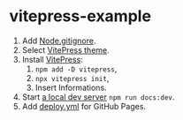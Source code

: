 # vitepress-example

1. Add [Node.gitignore](https://github.com/github/gitignore/blob/main/Node.gitignore).
2. Select [VitePress theme](https://www.builtatlightspeed.com/category/vitepress).
3. Install [VitePress](https://vitepress.dev/guide/getting-started):
    1. `npm add -D vitepress`,
    2. `npx vitepress init`,
    3. Insert Informations.
4. Start [a local dev server](https://vitepress.dev/guide/getting-started#up-and-running) `npm run docs:dev`.
5. Add [deploy.yml](https://vitepress.dev/guide/deploy#github-pages) for GitHub Pages.